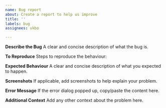```yaml
---
name: Bug report
about: Create a report to help us improve
title: ''
labels: bug
assignees: vkbo

---
```


**Describe the Bug**
A clear and concise description of what the bug is.

**To Reproduce**
Steps to reproduce the behaviour:

**Expected Behaviour**
A clear and concise description of what you expected to happen.

**Screenshots**
If applicable, add screenshots to help explain your problem.

**Error Message**
If the error dialog popped up, copy/paste the content here.

**Additional Context**
Add any other context about the problem here.
